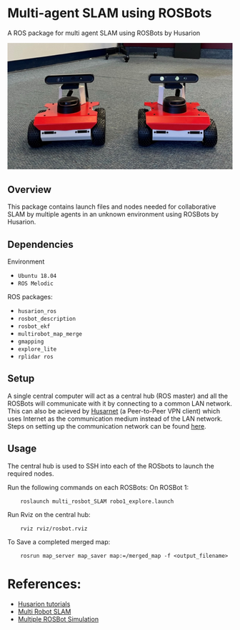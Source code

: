 # Multi-agent SLAM using ROSBots
A ROS package for multi agent SLAM using ROSBots by Husarion

![ROSBot2](rosbots.jpeg)

## Overview ##
This package contains launch files and nodes needed for collaborative SLAM by multiple agents in an unknown environment using ROSBots by Husarion.

## Dependencies ##
Environment
- `Ubuntu 18.04`
- `ROS Melodic`

ROS packages:
- `husarion_ros`
- `rosbot_description`
- `rosbot_ekf`
- `multirobot_map_merge`
- `gmapping`
- `explore_lite`
- `rplidar ros`

## Setup ##
A single central computer will act as a central hub (ROS master) and all the ROSBots will communicate with it by connecting to a common LAN network. This can also be acieved by [Husarnet](https://husarnet.com/) (a Peer-to-Peer VPN client) which uses Internet as the communication medium instead of the LAN network. Steps on setting up the communication network can be found [here](https://husarion.com/tutorials/ros-tutorials/5-running-ros-on-multiple-machines).

## Usage
The central hub is used to SSH into each of the ROSbots to launch the required nodes.

Run the following commands on each ROSBots:
On ROSBot 1:
```
    roslaunch multi_rosbot_SLAM robo1_explore.launch 
```

Run Rviz on the central hub:
```
    rviz rviz/rosbot.rviz
```

To Save a completed merged map:
```
    rosrun map_server map_saver map:=/merged_map -f <output_filename>
```

# References:
- [Husarion tutorials](https://husarion.com/tutorials/)
- [Multi Robot SLAM](https://answers.ros.org/question/41433/multiple-robots-simulation-and-navigation/)
- [Multiple ROSBot Simulation](https://github.com/adamkrawczyk/multiple_rosbots_simulation)




